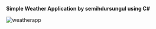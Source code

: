 **Simple Weather Application by semihdursungul using C#**

![weatherapp](https://github.com/semihdursungul/csharp-projects/assets/114025283/9cf6a8e8-6aea-4c4e-81a4-b00e6af0facf)
